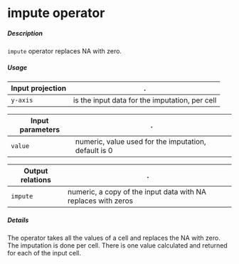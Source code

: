 # impute operator

##### Description

`impute` operator replaces NA with zero.

##### Usage

Input projection|.
---|---
`y-axis`        | is the input data for the imputation, per cell 

Input parameters|.
---|---
`value`        | numeric, value used for the imputation, default is 0


Output relations|.
---|---
`impute`        | numeric, a copy of the input data with NA replaces with zeros 

##### Details

The operator takes all the values of a cell and replaces the NA with zero. The imputation is done per cell. There is one value calculated and returned for each of the input cell.
